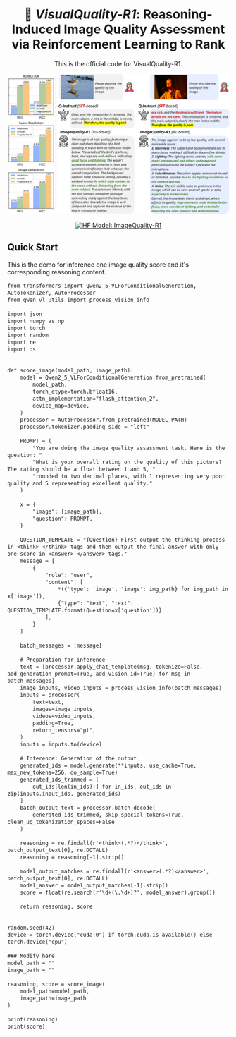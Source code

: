 <div align="center">

# 🐍 *VisualQuality-R1*: Reasoning-Induced Image Quality Assessment via Reinforcement Learning to Rank

This is the official code for VisualQuality-R1.

<p align="center">
    <img src="images/intro.png" width="700">
</p>

<a href="https://huggingface.co/TianheWu/ImageQuality-R1-v1" target="_blank">
    <img alt="HF Model: ImageQuality-R1" src="https://img.shields.io/badge/%F0%9F%A4%97%20_Model-VisualQuality--R1-ffc107?color=ffc107&logoColor=white" height="25" />
</a>

</div align="center">

## Quick Start

This is the demo for inference one image quality score and it's corresponding reasoning content.
```
from transformers import Qwen2_5_VLForConditionalGeneration, AutoTokenizer, AutoProcessor
from qwen_vl_utils import process_vision_info

import json
import numpy as np
import torch
import random
import re
import os


def score_image(model_path, image_path):
    model = Qwen2_5_VLForConditionalGeneration.from_pretrained(
        model_path,
        torch_dtype=torch.bfloat16,
        attn_implementation="flash_attention_2",
        device_map=device,
    )
    processor = AutoProcessor.from_pretrained(MODEL_PATH)
    processor.tokenizer.padding_side = "left"

    PROMPT = (
        "You are doing the image quality assessment task. Here is the question: "
        "What is your overall rating on the quality of this picture? The rating should be a float between 1 and 5, "
        "rounded to two decimal places, with 1 representing very poor quality and 5 representing excellent quality."
    )
        
    x = {
        "image": [image_path],
        "question": PROMPT,
    }
        
    QUESTION_TEMPLATE = "{Question} First output the thinking process in <think> </think> tags and then output the final answer with only one score in <answer> </answer> tags."
    message = [
        {
            "role": "user",
            "content": [
                *({'type': 'image', 'image': img_path} for img_path in x['image']),
                {"type": "text", "text": QUESTION_TEMPLATE.format(Question=x['question'])}
            ],
        }
    ]

    batch_messages = [message]

    # Preparation for inference
    text = [processor.apply_chat_template(msg, tokenize=False, add_generation_prompt=True, add_vision_id=True) for msg in batch_messages]
    image_inputs, video_inputs = process_vision_info(batch_messages)
    inputs = processor(
        text=text,
        images=image_inputs,
        videos=video_inputs,
        padding=True,
        return_tensors="pt",
    )
    inputs = inputs.to(device)

    # Inference: Generation of the output
    generated_ids = model.generate(**inputs, use_cache=True, max_new_tokens=256, do_sample=True)
    generated_ids_trimmed = [
        out_ids[len(in_ids):] for in_ids, out_ids in zip(inputs.input_ids, generated_ids)
    ]
    batch_output_text = processor.batch_decode(
        generated_ids_trimmed, skip_special_tokens=True, clean_up_tokenization_spaces=False
    )

    reasoning = re.findall(r'<think>(.*?)</think>', batch_output_text[0], re.DOTALL)
    reasoning = reasoning[-1].strip()

    model_output_matches = re.findall(r'<answer>(.*?)</answer>', batch_output_text[0], re.DOTALL)
    model_answer = model_output_matches[-1].strip()
    score = float(re.search(r'\d+(\.\d+)?', model_answer).group())

    return reasoning, score


random.seed(42)
device = torch.device("cuda:0") if torch.cuda.is_available() else torch.device("cpu")

### Modify here
model_path = ""
image_path = ""

reasoning, score = score_image(
    model_path=model_path,
    image_path=image_path
)

print(reasoning)
print(score)

```
